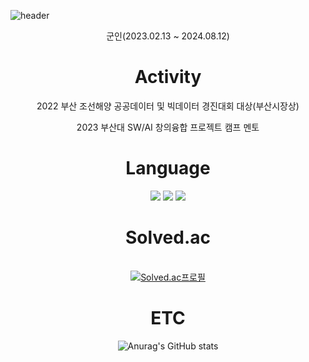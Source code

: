 ![header](https://capsule-render.vercel.app/api?type=cylinder&color=000000&height=150&section=header&text=Introduction&fontColor=ffffff&fontSize=70&animation=fadeIn&fontAlignY=55)

<div align="center"> 
 
 군인(2023.02.13 ~ 2024.08.12)

# Activity
 2022 부산 조선해양 공공데이터 및 빅데이터 경진대회
   대상(부산시장상)
  
 2023 부산대 SW/AI 창의융합 프로젝트 캠프 멘토
  
# Language
<img src="https://img.shields.io/badge/C++-00599C?style=flat-square&logo=cplusplus&logoColor=white">
<img src="https://img.shields.io/badge/Python-3776AB?style=flat-square&logo=Python&logoColor=yellow">
<img src="https://img.shields.io/badge/html5-E34F26?style=for-the-badge&logo=html5&logoColor=white">



# Solved.ac
<br>[![Solved.ac프로필](http://mazassumnida.wtf/api/v2/generate_badge?boj=zzola143)](https://solved.ac/profile/zzola143)

# ETC
![Anurag's GitHub stats](https://github-readme-stats.vercel.app/api?username=zzola1453&show_icons=true&theme=radical)

</div>

